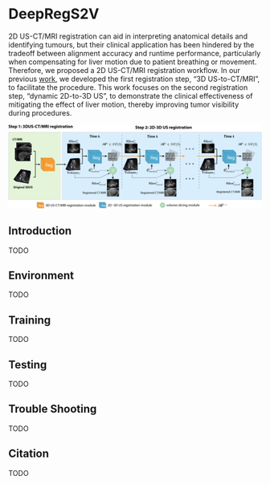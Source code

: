 # DeepRegS2V
2D US-CT/MRI registration can aid in interpreting anatomical details and identifying tumours, but their clinical application has been hindered by the tradeoff between alignment accuracy and runtime performance, particularly when compensating for liver motion due to patient breathing or movement. Therefore, we proposed a 2D US-CT/MRI registration workflow. In our previous [work](https://link.springer.com/article/10.1007/s11548-023-02915-0), we developed the first registration step, “3D US-to-CT/MRI”, to facilitate the procedure. This work focuses on the second registration step, “dynamic 2D-to-3D US”, to demonstrate the clinical effectiveness of mitigating the effect of liver motion, thereby improving tumor visibility during procedures.

<p align="center"><img src="figs/registration_workflow_CT_MRI_new.png" width="700px"/></p>

## Introduction
TODO

## Environment
TODO

## Training
TODO

## Testing
TODO

## Trouble Shooting
TODO

## Citation
TODO
